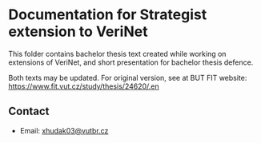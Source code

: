 # Documentation for Strategist extension to VeriNet
This folder contains bachelor thesis text created while working on extensions of VeriNet, and short presentation for bachelor thesis defence.

Both texts may be updated. For original version, see at BUT FIT website: https://www.fit.vut.cz/study/thesis/24620/.en

## Contact
* Email: xhudak03@vutbr.cz
